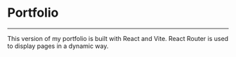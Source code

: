 # Portfolio

---

This version of my portfolio is built with React and Vite. React Router is used to display pages in a dynamic way.